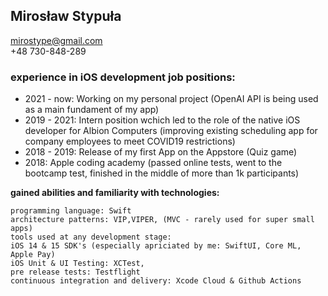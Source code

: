 ## Mirosław Stypuła 
mirostype@gmail.com\
+48 730-848-289


### experience in iOS development job positions: 
- 2021 - now: Working on my personal project (OpenAI API is being used as a main fundament of my app) 
- 2019 - 2021: Intern position wchich led to the role of the native iOS developer for Albion Computers (improving existing scheduling app for company employees to meet COVID19 restrictions)  
- 2018 - 2019: Release of my first App on the Appstore (Quiz game)
- 2018: Apple coding academy (passed online tests, went to the bootcamp test, finished in the middle of more than 1k participants) 

**gained abilities and familiarity with technologies:**

```
programming language: Swift 
architecture patterns: VIP,VIPER, (MVC - rarely used for super small apps)
tools used at any development stage:
iOS 14 & 15 SDK's (especially apriciated by me: SwiftUI, Core ML, Apple Pay) 
iOS Unit & UI Testing: XCTest,
pre release tests: Testflight
continuous integration and delivery: Xcode Cloud & Github Actions 







```



